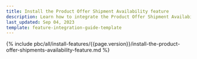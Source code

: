 ```yaml
---
title: Install the Product Offer Shipment Availability feature
description: Learn how to integrate the Product Offer Shipment Availability feature into your project
last_updated: Sep 04, 2023
template: feature-integration-guide-template
---
```


{% include pbc/all/install-features/{{page.version}}/install-the-product-offer-shipments-availability-feature.md %} <!-- To edit, see /_includes/pbc/all/install-features/202311.0/install-the-product-offer-shipments-availability-feature.md -->
